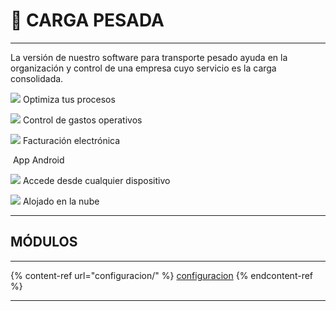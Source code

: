 # 🚚 CARGA PESADA

***

La versión de nuestro software para transporte pesado ayuda en la organización y control de una empresa cuyo servicio es la carga consolidada.

![](https://titanicsoft.com/wp-content/themes/titanicsoft/assets/img/iconos/optimizar.svg) Optimiza tus procesos

![](https://titanicsoft.com/wp-content/themes/titanicsoft/assets/img/iconos/gastos-operativos.svg) Control de gastos operativos&#x20;

![](https://titanicsoft.com/wp-content/themes/titanicsoft/assets/img/iconos/factura.svg) Facturación electrónica

<img src="https://titanicsoft.com/wp-content/themes/titanicsoft/assets/img/iconos/android.svg" alt="" data-size="line"> App Android

![](https://titanicsoft.com/wp-content/themes/titanicsoft/assets/img/iconos/multiplataforma.svg)  Accede desde cualquier dispositivo

![](https://titanicsoft.com/wp-content/themes/titanicsoft/assets/img/iconos/nube.svg) Alojado en la nube

***

## MÓDULOS

***

{% content-ref url="configuracion/" %}
[configuracion](configuracion/)
{% endcontent-ref %}

***
